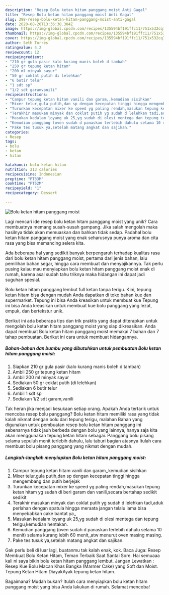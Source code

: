 ```yaml
---
description: "Resep Bolu ketan hitam panggang moist Anti Gagal"
title: "Resep Bolu ketan hitam panggang moist Anti Gagal"
slug: 398-resep-bolu-ketan-hitam-panggang-moist-anti-gagal
date: 2020-08-20T13:36:38.304Z
image: https://img-global.cpcdn.com/recipes/135594bf191ffc11/751x532cq70/bolu-ketan-hitam-panggang-moist-foto-resep-utama.jpg
thumbnail: https://img-global.cpcdn.com/recipes/135594bf191ffc11/751x532cq70/bolu-ketan-hitam-panggang-moist-foto-resep-utama.jpg
cover: https://img-global.cpcdn.com/recipes/135594bf191ffc11/751x532cq70/bolu-ketan-hitam-panggang-moist-foto-resep-utama.jpg
author: Seth Torres
ratingvalue: 4.2
reviewcount: 12
recipeingredient:
- "210 gr gula pasir kalo kurang manis boleh d tambah"
- "250 gr tepung ketan hitam"
- "200 ml minyak sayur"
- "50 gr coklat putih di lelehkan"
- "6 butir telur"
- "1 sdt sp"
- "1/2 sdt garamvanili"
recipeinstructions:
- "Campur tepung ketan hitam vanili dan garam,,kemudian sisihkan"
- "Mixer telur,gula putih,dan sp dengan kecepatan tinggi hingga mengembang dan putih berjejak"
- "Turunkan kecepatan mixer ke speed yg paling rendah,masukan tepung ketan hitam yg sudah di beri garam dan vanili,secara bertahap sedikit sedikit"
- "Terakhir masukan minyak dan coklat putih yg sudah d lelehkan tadi,aduk perlahan dengan spatula hingga meraata jangan telalu lama bisa menyebabkan cake bantat ya,,"
- "Masukan kedalam loyang uk 25,yg sudah di olesi mentega dan tepung terigu,kemudian hentakan."
- "Kemudian panggang (oven sudah d panaskan terlebih dahulu selama 10 menit) selama kurang lebih 60 menit,,atw menurut oven masing masing."
- "Pake tes tusuk ya,setelah matang angkat dan sajikan."
categories:
- Resep
tags:
- bolu
- ketan
- hitam

katakunci: bolu ketan hitam 
nutrition: 213 calories
recipecuisine: Indonesian
preptime: "PT33M"
cooktime: "PT52M"
recipeyield: "1"
recipecategory: Dessert

---
```



![Bolu ketan hitam panggang moist](https://img-global.cpcdn.com/recipes/135594bf191ffc11/751x532cq70/bolu-ketan-hitam-panggang-moist-foto-resep-utama.jpg)

Lagi mencari ide resep bolu ketan hitam panggang moist yang unik? Cara membuatnya memang susah-susah gampang. Jika salah mengolah maka hasilnya tidak akan memuaskan dan bahkan tidak sedap. Padahal bolu ketan hitam panggang moist yang enak seharusnya punya aroma dan cita rasa yang bisa memancing selera kita.

Ada beberapa hal yang sedikit banyak berpengaruh terhadap kualitas rasa dari bolu ketan hitam panggang moist, pertama dari jenis bahan, lalu pemilihan bahan segar, hingga cara membuat dan menyajikannya. Tak perlu pusing kalau mau menyiapkan bolu ketan hitam panggang moist enak di rumah, karena asal sudah tahu triknya maka hidangan ini dapat jadi suguhan spesial.

Bolu ketan hitam panggang lembut full ketan tanpa terigu. Kini, tepung ketan hitam bisa dengan mudah Anda dapatkan di toko bahan kue dan supermarket. Tepung ini bisa Anda kreasikan untuk membuat kue Tepung ini bisa Anda kreasikan untuk membuat kue bolu panggang yang lezat, empuk, dan bertekstur unik.


Berikut ini ada beberapa tips dan trik praktis yang dapat diterapkan untuk mengolah bolu ketan hitam panggang moist yang siap dikreasikan. Anda dapat membuat Bolu ketan hitam panggang moist memakai 7 bahan dan 7 tahap pembuatan. Berikut ini cara untuk membuat hidangannya.

<!--inarticleads1-->

##### Bahan-bahan dan bumbu yang dibutuhkan untuk pembuatan Bolu ketan hitam panggang moist:

1. Siapkan 210 gr gula pasir (kalo kurang manis boleh d tambah)
1. Ambil 250 gr tepung ketan hitam
1. Ambil 200 ml minyak sayur
1. Sediakan 50 gr coklat putih (di lelehkan)
1. Sediakan 6 butir telur
1. Ambil 1 sdt sp
1. Sediakan 1/2 sdt garam,vanili


Tak heran jika menjadi kesukaan setiap orang. Apakah Anda tertarik untuk mencoba resep bolu panggang? Bolu ketan hitam memiliki rasa yang tidak kalah nikmat dengan bolu dari tepung terigu, malahan Bahan yang digunakan untuk pembuatan resep bolu ketan hitam panggang ini sebenarnya tidak jauh berbeda dengan bolu yang lainnya, hanya saja kita akan menggunakan tepung ketan hitam sebagai. Panggang bolu pisang selama sepuluh menit terlebih dahulu, lalu taburi bagian atasnya Itulah cara membuat bolu pisang panggang yang nikmat dengan mudah. 

<!--inarticleads2-->

##### Langkah-langkah menyiapkan Bolu ketan hitam panggang moist:

1. Campur tepung ketan hitam vanili dan garam,,kemudian sisihkan
1. Mixer telur,gula putih,dan sp dengan kecepatan tinggi hingga mengembang dan putih berjejak
1. Turunkan kecepatan mixer ke speed yg paling rendah,masukan tepung ketan hitam yg sudah di beri garam dan vanili,secara bertahap sedikit sedikit
1. Terakhir masukan minyak dan coklat putih yg sudah d lelehkan tadi,aduk perlahan dengan spatula hingga meraata jangan telalu lama bisa menyebabkan cake bantat ya,,
1. Masukan kedalam loyang uk 25,yg sudah di olesi mentega dan tepung terigu,kemudian hentakan.
1. Kemudian panggang (oven sudah d panaskan terlebih dahulu selama 10 menit) selama kurang lebih 60 menit,,atw menurut oven masing masing.
1. Pake tes tusuk ya,setelah matang angkat dan sajikan.


Gak perlu beli di luar lagi, buatanmu tak kalah enak, kok. Baca Juga: Resep Membuat Bolu Ketan Hitam, Teman Terbaik Saat Santai Sore. Hai semuaaa kali ni saya bikin bolu ketan hitam panggang lembut. Jangan Lewatkan : Resep Kue Bolu Macan Khas Bangka (Marmer Cake) yang Soft dan Moist. Tepung Ketan Hitam DiayakAyak tepung ketan hitam. 

Bagaimana? Mudah bukan? Itulah cara menyiapkan bolu ketan hitam panggang moist yang bisa Anda lakukan di rumah. Selamat mencoba!
